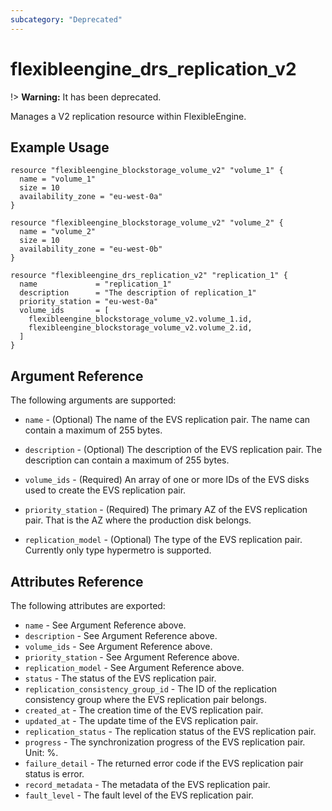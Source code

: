 ```yaml
---
subcategory: "Deprecated"
---
```


# flexibleengine_drs_replication_v2

!> **Warning:** It has been deprecated.

Manages a V2 replication resource within FlexibleEngine.

## Example Usage

```hcl
resource "flexibleengine_blockstorage_volume_v2" "volume_1" {
  name = "volume_1"
  size = 10
  availability_zone = "eu-west-0a"
}

resource "flexibleengine_blockstorage_volume_v2" "volume_2" {
  name = "volume_2"
  size = 10
  availability_zone = "eu-west-0b"
}

resource "flexibleengine_drs_replication_v2" "replication_1" {
  name             = "replication_1"
  description      = "The description of replication_1"
  priority_station = "eu-west-0a"
  volume_ids       = [
    flexibleengine_blockstorage_volume_v2.volume_1.id,
    flexibleengine_blockstorage_volume_v2.volume_2.id,
  ]
}
```

## Argument Reference

The following arguments are supported:

* `name` - (Optional) The name of the EVS replication pair. The name can contain a maximum of 255 bytes.

* `description` - (Optional) The description of the EVS replication pair. The description can contain a maximum of 255 bytes.

* `volume_ids` - (Required) An array of one or more IDs of the EVS disks used to create the EVS replication pair.

* `priority_station` - (Required) The primary AZ of the EVS replication pair. That is the AZ where the production disk belongs.

* `replication_model` - (Optional) The type of the EVS replication pair. Currently only type hypermetro is supported.

## Attributes Reference

The following attributes are exported:

* `name` - See Argument Reference above.
* `description` - See Argument Reference above.
* `volume_ids` - See Argument Reference above.
* `priority_station` - See Argument Reference above.
* `replication_model` - See Argument Reference above.
* `status` - The status of the EVS replication pair.
* `replication_consistency_group_id` - The ID of the replication consistency group where the EVS replication pair belongs.
* `created_at` - The creation time of the EVS replication pair.
* `updated_at` - The update time of the EVS replication pair.
* `replication_status` - The replication status of the EVS replication pair.
* `progress` - The synchronization progress of the EVS replication pair. Unit: %.
* `failure_detail` - The returned error code if the EVS replication pair status is error.
* `record_metadata` - The metadata of the EVS replication pair.
* `fault_level` - The fault level of the EVS replication pair.
